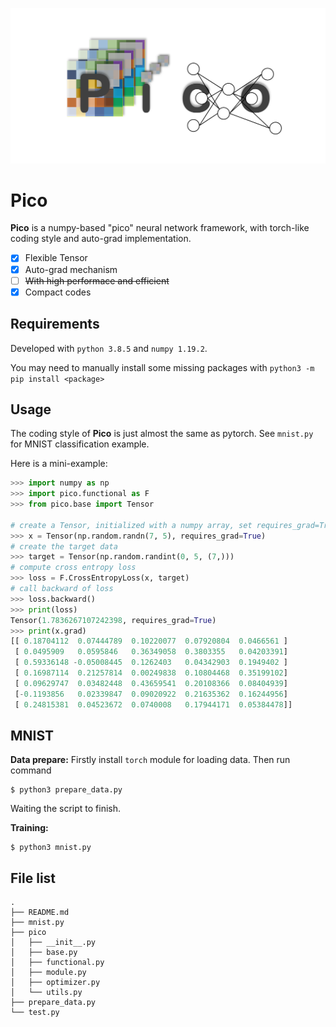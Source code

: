 ![logo](./assets/logo.png) 

# Pico

**Pico** is a numpy-based "pico"  neural network framework, with torch-like coding style and auto-grad implementation.

- [x] Flexible Tensor
- [x] Auto-grad mechanism
- [ ] ~~With high performace and efficient~~
- [x] Compact codes

## Requirements

Developed with `python 3.8.5` and `numpy 1.19.2`.

You may need to manually install some missing packages with `python3 -m pip install <package>`

## Usage

The coding style of **Pico** is just almost the same as pytorch. See `mnist.py` for MNIST classification example.

Here is a mini-example:

```python
>>> import numpy as np
>>> import pico.functional as F
>>> from pico.base import Tensor

# create a Tensor, initialized with a numpy array, set requires_grad=True to calculate gradient
>>> x = Tensor(np.random.randn(7, 5), requires_grad=True)
# create the target data
>>> target = Tensor(np.random.randint(0, 5, (7,)))
# compute cross entropy loss
>>> loss = F.CrossEntropyLoss(x, target)
# call backward of loss
>>> loss.backward()
>>> print(loss)
Tensor(1.7836267107242398, requires_grad=True)
>>> print(x.grad)
[[ 0.18704112  0.07444789  0.10220077  0.07920804  0.0466561 ]
 [ 0.0495909   0.0595846   0.36349058  0.3803355   0.04203391]
 [ 0.59336148 -0.05008445  0.1262403   0.04342903  0.1949402 ]
 [ 0.16987114  0.21257814  0.00249838  0.10804468  0.35199102]
 [ 0.09629747  0.03482448  0.43659541  0.20108366  0.08404939]
 [-0.1193856   0.02339847  0.09020922  0.21635362  0.16244956]
 [ 0.24815381  0.04523672  0.0740008   0.17944171  0.05384478]]
```

## MNIST

**Data prepare:** Firstly install `torch` module for loading data. Then run command

```
$ python3 prepare_data.py
```

Waiting the script to finish.

**Training:**

```
$ python3 mnist.py
```

## File list

```
.
├── README.md
├── mnist.py
├── pico
│   ├── __init__.py
│   ├── base.py
│   ├── functional.py
│   ├── module.py
│   ├── optimizer.py
│   └── utils.py
├── prepare_data.py
└── test.py
```

